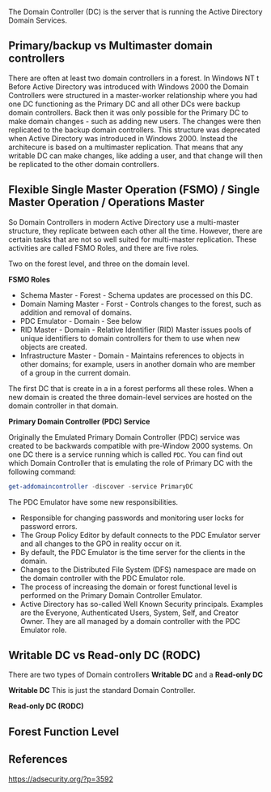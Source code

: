 The Domain Controller (DC) is the server that is running the Active Directory Domain Services.


## Primary/backup vs Multimaster domain controllers

There are often at least two domain controllers in a forest. 
In Windows NT t
Before Active Directory was introduced with Windows 2000 the Domain Controllers were structured in a master-worker relationship where you had one DC functioning as the Primary DC and all other DCs were backup domain controllers. Back then it was only possible for the Primary DC to make domain changes - such as adding new users. The changes were then replicated to the backup domain controllers. This structure was deprecated when Active Directory was introduced in Windows 2000. Instead the architecure is based on a multimaster replication. That means that any writable DC can make changes, like adding a user, and that change will then be replicated to the other domain controllers.


## Flexible Single Master Operation (FSMO) / Single Master Operation / Operations Master

So Domain Controllers in modern Active Directory use a multi-master structure, they replicate between each other all the time. However, there are certain tasks that are not so well suited for multi-master replication. These activities are called FSMO Roles, and there are five roles. 

Two on the forest level, and three on the domain level.

**FSMO Roles**

- Schema Master         - Forest    - Schema updates are processed on this DC.
- Domain Naming Master  - Forst     - Controls changes to the forest, such as addition and removal of domains.
- PDC Emulator          - Domain    - See below
- RID Master            - Domain    - Relative Identifier (RID) Master issues pools of unique identifiers to domain controllers for them to use when new objects are created.
- Infrastructure Master - Domain    - Maintains references to objects in other domains; for example, users in another domain who are member of a group in the current domain.
 
The first DC that is create in a in a forest performs all these roles. When a new domain is created the three domain-level services are hosted on the domain controller in that domain.  

**Primary Domain Controller (PDC) Service**

Originally the Emulated Primary Domain Controller (PDC) service was created to be backwards compatible with pre-Window 2000 systems. On one DC there is a service running which is called `PDC`. You can find out which Domain Controller that is emulating the role of Primary DC with the following command:

```powershell
get-addomaincontroller -discover -service PrimaryDC
```

The PDC Emulator have some new responsibilities.

- Responsible for changing passwords and monitoring user locks for password errors.
- The Group Policy Editor by default connects to the PDC Emulator server and all changes to the GPO in reality occur on it.
- By default, the PDC Emulator is the time server for the clients in the domain. 
- Changes to the Distributed File System (DFS) namespace are made on the domain controller with the PDC Emulator role. 
- The process of increasing the domain or forest functional level is performed on the Primary Domain Controller Emulator.
- Active Directory has so-called Well Known Security principals. Examples are the Everyone, Authenticated Users, System, Self, and Creator Owner. They are all managed by a domain controller with the PDC Emulator role.






## Writable DC vs Read-only DC (RODC)


There are two types of Domain controllers **Writable DC** and a **Read-only DC**



**Writable DC** 
This is just the standard Domain Controller.



**Read-only DC (RODC)**





## Forest Function Level




## References

https://adsecurity.org/?p=3592
